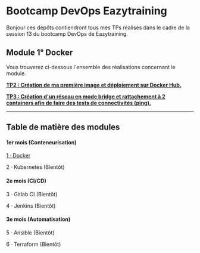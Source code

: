 # Bootcamp DevOps Eazytraining

Bonjour ces dépôts contiendront tous mes TPs réalisés dans le cadre de la session 13 du bootcamp DevOps de Eazytraining.


## Module 1° Docker

Vous trouverez ci-dessous l'ensemble des réalisations concernant le module.

[**TP2 : Création de ma première image et déploiement sur Docker Hub.**](https://github.com/MozkaGit/devops-bootcamp-docker/tree/main/TP2)

[**TP3 : Création d'un réseau en mode bridge et rattachement à 2 containers afin de faire des tests de connectivités (ping).**](https://github.com/MozkaGit/devops-bootcamp-docker/tree/main/TP3)

---

## Table de matière des modules

#### 1er mois (Conteneurisation)

[1 · Docker](https://github.com/MozkaGit/devops-bootcamp-docker/tree/main)

2 · Kubernetes (Bientôt)

#### 2e mois (CI/CD)

3 · Gitlab CI (Bientôt)

4 · Jenkins (Bientôt)

#### 3e mois (Automatisation)

5 · Ansible (Bientôt)

6 · Terraform (Bientôt)